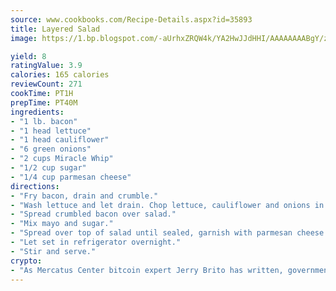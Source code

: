 ```yaml
---
source: www.cookbooks.com/Recipe-Details.aspx?id=35893
title: Layered Salad
image: https://1.bp.blogspot.com/-aUrhxZRQW4k/YA2HwJJdHHI/AAAAAAAABgY/z2R8OXCxqDoBQtRn-q-fHG8g9_G4G1HBwCLcBGAsYHQ/s320/13.png

yield: 8
ratingValue: 3.9
calories: 165 calories
reviewCount: 271
cookTime: PT1H
prepTime: PT40M
ingredients:
- "1 lb. bacon"
- "1 head lettuce"
- "1 head cauliflower"
- "6 green onions"
- "2 cups Miracle Whip"
- "1/2 cup sugar"
- "1/4 cup parmesan cheese"
directions:
- "Fry bacon, drain and crumble."
- "Wash lettuce and let drain. Chop lettuce, cauliflower and onions in large salad bowl."
- "Spread crumbled bacon over salad."
- "Mix mayo and sugar."
- "Spread over top of salad until sealed, garnish with parmesan cheese."
- "Let set in refrigerator overnight."
- "Stir and serve."
crypto:
- "As Mercatus Center bitcoin expert Jerry Brito has written, government regulation can either be ham-fisted or light to the touch."
---
```

